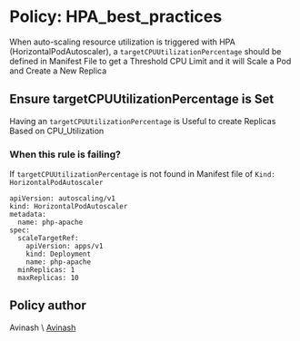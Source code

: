 # Policy: HPA_best_practices 
When auto-scaling resource utilization is triggered with HPA (HorizontalPodAutoscaler), a `targetCPUUtilizationPercentage` should be defined in Manifest File to get a Threshold CPU Limit and it will Scale a Pod and Create a New Replica
## Ensure targetCPUUtilizationPercentage is Set
 Having an `targetCPUUtilizationPercentage` is Useful to create Replicas Based on CPU_Utilization
### When this rule is failing? 
If `targetCPUUtilizationPercentage` is not found in Manifest file of `Kind: HorizontalPodAutoscaler`
```
apiVersion: autoscaling/v1
kind: HorizontalPodAutoscaler
metadata:
  name: php-apache
spec:
  scaleTargetRef:
    apiVersion: apps/v1
    kind: Deployment
    name: php-apache
  minReplicas: 1
  maxReplicas: 10
```
## Policy author
Avinash \\ [Avinash](https://github.com/Avinashnayak27)